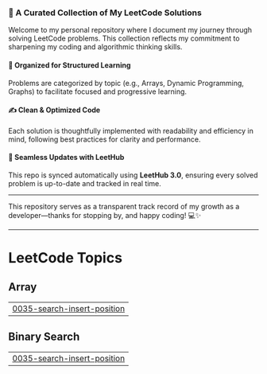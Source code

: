 

### 🚀 A Curated Collection of My LeetCode Solutions

Welcome to my personal repository where I document my journey through solving LeetCode problems. This collection reflects my commitment to sharpening my coding and algorithmic thinking skills.

#### 📂 Organized for Structured Learning

Problems are categorized by topic (e.g., Arrays, Dynamic Programming, Graphs) to facilitate focused and progressive learning.

#### ✍️ Clean & Optimized Code

Each solution is thoughtfully implemented with readability and efficiency in mind, following best practices for clarity and performance.

#### 🔄 Seamless Updates with LeetHub

This repo is synced automatically using **LeetHub 3.0**, ensuring every solved problem is up-to-date and tracked in real time.

---

This repository serves as a transparent track record of my growth as a developer—thanks for stopping by, and happy coding! 💻✨

---



<!---LeetCode Topics Start-->
# LeetCode Topics
## Array
|  |
| ------- |
| [0035-search-insert-position](https://github.com/dolly9dolly/LeetCode-Problems/tree/master/0035-search-insert-position) |
## Binary Search
|  |
| ------- |
| [0035-search-insert-position](https://github.com/dolly9dolly/LeetCode-Problems/tree/master/0035-search-insert-position) |
<!---LeetCode Topics End-->